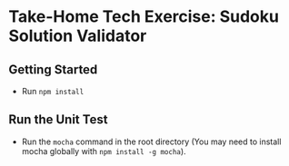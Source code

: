 # Take-Home Tech Exercise: Sudoku Solution Validator

## Getting Started

   * Run `npm install`

## Run the Unit Test
   * Run the `mocha` command in the root directory (You may need to install mocha globally with `npm install -g mocha`).

